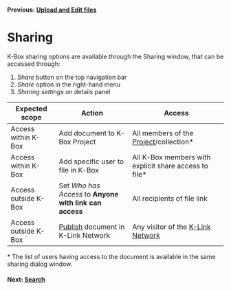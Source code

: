#### Previous: [Upload and Edit files](./upload-edit.md)

# Sharing
K-Box sharing options are available through the Sharing window, that can be accessed through:

1. _Share_ button on the top navigation bar 
2. _Share_ option in the right-hand menu
3. _Sharing settings_ on details panel

|Expected scope        |Action                                  |Access                                    |
|----------------------|----------------------------------------|------------------------------------------|
|Access within K-Box   |Add document to K-Box Project           |All members of the [Project](../en/projects/index.md#prjDetails)/collection*     |
|Access within K-Box   |Add specific user to file in K-Box      |All K-Box members with explicit share access to file* |         
|Access outside K-Box  |Set _Who has Access_ to **Anyone with link can access**| All recipients of file link|
|Access outside K-Box  |[Publish](./publish.md) document in K-Link Network        | Any visitor of the [K-Link Network](https://k-link.technology/network.html) |

\* The list of users having access to the document is available in the same sharing dialog window.

#### Next: [Search](./search.md)
